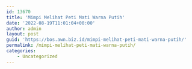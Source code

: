 ```yaml
---
id: 13670
title: 'Mimpi Melihat Peti Mati Warna Putih'
date: '2022-08-19T11:01:04+00:00'
author: admin
layout: post
guid: 'https://bos.awn.biz.id/mimpi-melihat-peti-mati-warna-putih/'
permalink: /mimpi-melihat-peti-mati-warna-putih/
categories:
    - Uncategorized
---
```


